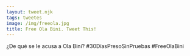 ```yaml
---
layout: tweet.njk
tags: tweetes
image: /img/freeola.jpg
title: Free Ola Bini. Tweet This!
---
```

¿De qué se le acusa a Ola Bini? #30DíasPresoSinPruebas #FreeOlaBini

